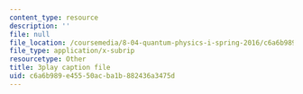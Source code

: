 ```yaml
---
content_type: resource
description: ''
file: null
file_location: /coursemedia/8-04-quantum-physics-i-spring-2016/c6a6b989e45550acba1b882436a3475d_S9RjSQro2e0.vtt
file_type: application/x-subrip
resourcetype: Other
title: 3play caption file
uid: c6a6b989-e455-50ac-ba1b-882436a3475d
---
```

